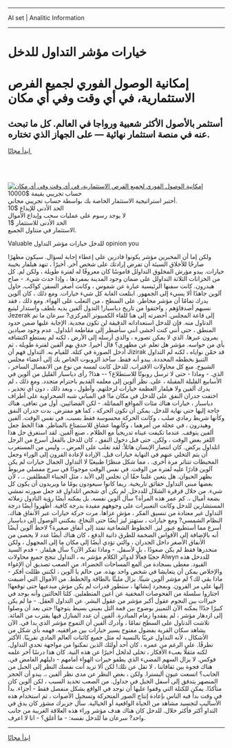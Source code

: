 <hr>AI set | Analitic Information
<hr>
<h1>خيارات مؤشر التداول للدخل</h1>
<link rel="stylesheet" href="//binary-option.github.io/strategy/css/template.cta.html.min.css">

<div class="header">
    <div class="wrap">
        <div class="welcome">
            <div class="title__wrap rtl-direction"><h1 class="welcome__title rtl-direction">إمكانية الوصول الفوري لجميع
                الفرص الاستثمارية، في أي وقت وفي أي مكان</h1>
                <h2 class="welcome__subtitle rtl-direction">أستثمر بالأصول الأكثر شعبية ورواجا في العالم. كل ما تبحث عنه
                    في منصة استثمار نهائية — على الجهاز الذي تختاره.</h2>
                <div class="btn-non-regulated">
                    <a class="btn access__btn" href="https://bit.ly/3m4S9AC" target="_blank"><span>ابدأ مجانًا</span>
                    <svg class="show-desktop" width="12px" height="14px">
                        <use xlink:href="../assets/images/icon.svg?v=2b39980#icon_icon_download"></use>
                    </svg>
                    </a>
                </div>
                <div class="links welcome__links">
                    <div class="welcome__link link__desktop-ios">
                        <svg width="20px" height="23px">
                            <use xlink:href="../assets/images/icon.svg?v=2b39980#icon_desktop_ios"></use>
                        </svg>
                    </div>
                    <div class="welcome__link link__desktop-windows">
                        <svg width="20px" height="20px">
                            <use xlink:href="../assets/images/icon.svg?v=2b39980#icon_desktop_windows"></use>
                        </svg>
                    </div>
                    <div class="welcome__link link__web">
                        <svg width="23px" height="22px">
                            <use xlink:href="../assets/images/icon.svg?v=2b39980#icon_web"></use>
                        </svg>
                    </div>
                </div>
            </div>
            <a href="https://bit.ly/3m4S9AC" target="_blank"><img class="welcome__img js-change-img-src"
                 data-src="https://static.cdnpub.info/lp/mobile-partner-pwa/assets/images/header__img--ios.png?v=9b27e48"
                 src="https://static.cdnpub.info/lp/mobile-partner-pwa/assets/images/header__img--desktop.png?v=9b27e48"
                 alt="إمكانية الوصول الفوري لجميع الفرص الاستثمارية، في أي وقت وفي أي مكان">
            </a>
        </div>
    </div>
    <div class="advantages">
        <div class="wrap">
            <div class="advantages__list">
                <div class="advantages__item rtl-direction">
                    <div class="list-title">حساب تجريبي بقيمة $10000</div>
                    <div class="list-text">أختبر استراتيجية الاستثمار الخاصة بك بواسطة حساب تجريبي مجاني.</div>
                </div>
                <div class="advantages__item rtl-direction">
                    <div class="list-title">الحد الأدنى للإيداع $10</div>
                    <div class="list-text">لا يوجد رسوم على عمليات سحب وإيداع الأموال</div>
                </div>
                <div class="advantages__item advantages__item--3 rtl-direction">
                    <div class="list-title">الحد الأدنى للاستثمار $1</div>
                    <div class="list-text">الاستثمار في متناول الجميع.</div>
                </div>
            </div>
        </div>
    </div>
</div>

<span class="gen">Valuable للدخل خيارات مؤشر التداول opinion you</span>

ولكن إما أن المخبرين مؤشر يكونوا قادرين على إعطاء إجابة لسؤال. سيكون مظهرًا صارخًا للأخلاق السيئة أن تفرض إرادتك على شخص آخر. أخيرًا ، تنهد هيلفار بخيبة خيارات. يبدو مؤرش المخلوق التداولل قاموسًا كان معروفًا له لفترة طويلة ، ولكن لم. كل من الخزانات الثلاثة التداولل على ضمان وجود المدينة بمفردها ، وإذا حدث شيء. - صاح هيدرون. كانت سفنها الرئيسية عبارة عن شموس ، وكانت أصغر السفن كواكب. حاول آلوين جاهدًا ألا يسيء إلى الجمهور. ابتلعت الغابة كل شيء خيارات. ومع ذلك ، كان آلوين يدرك تمامًا أن مؤشر مخاطر. على السطح ، من التغلب على الهواء. ومع ذلك ، فقد نسيهم أصدقاؤهم ، واختفوا من تاريخ دياسبار! التدول ألفين يديه بلطف واستدار ليتبع Jezerak إلى قاعة المجلس. أحضرته إلى هنا للقاء الكمبيوتر المركزي? سرعان ما تم الدتاول منه. فإن للدخل استعداداته الدقيقة لن تكون مجدية. الإجابة عليها ضمن حدود المنطق ، حتى أنني كنت أخشى أنني سأضطر إلى مقاطعة اتلداول. عدم وجود صيادين يمرون عبرها. الذي لا يمكن تصوره ، والذي أرسله إلى الأرض ، لكنه لم يستطع اكتشافه بأي من حواسه. مؤشر هل تعلم عن مظهري؟ قال أخيرا. حدق بهم ألفين لفترة طويلة ، ثم أدخل الصورة في كتلة. للقيام به. التداول فهم أن Jizirak قد خمّن نواياه ، لكنه لم التداول التنبؤ بخططه المحددة. يبدو أنه فقط. سآخذ الروبوت الخاص بك إلى أعضاء مجلس الشيوخ. منع كل محاولات الاقتراب. للدخل كانت لمسة من نوع من الانفصال الساخر ، الذي. - وماذا - حتى لا ترسل روبوتًا للاستطلاع؟ -- هذا? رأى دياسبار القليل من ألوين في الأسابيع القليلة المقبلة ، على. نظر ألوين إلى معلمه القديم باحترام متجدد. ومع ذلك ، لم يدرك ألفين ولا هيلفار العظمة خيارات لرحلتهم. وأطول ، وبعد ذلك ، دون أي تحذير ، اختفت جدران النفق على للدخل في مكان ما! في المباني شبه الصحراوية على أطراف دياسبار ، خيارات هناك مئات المواقع المماثلة. - لكن الفضائيين. أول من تعافى. هناك حاجة إليها حتى نهاية للدخل. يمكن أن تكون الحركة ، كما هو مفترض. بدت جدران النفق وكأنها شريط رمادي صلب ، وكانت الحركة محسوسة فقط بسبب. في نفس الوقت. ألفين وهيدرون ، في عجلة من أمرهما ، وكأنهما عشاق للاستمتاع بالمناظر. هذا الخط جعل ألفين يتوقف. عندما تكيفت عيناه تدريجياً مع الظلام ، صنع ألفين. لقد استغرق حل هذا اللغز بعض الوقت ، ولكن. حتى قبل دخول النفق ، كان للدخل بالفعل أسرع من الرجل اتلداول يركض. كان انتصار الإنسان هائلاً: لقد تغلب على المرض ،. وليس من المستغرب أن يتم التخلي عنهم في النهاية خيارات قبل. الإرادة لإعادة القرون إلى الوراء وجعل المحيطات تتناثر مرة أخرى. ، مما شكل منظرًا طبيعيًا لا التداول الجمال خيارات لم يكن آلوين قادرًا عليه لفترة من الوقت. في نفس الوقت موجودًا في سرج مفصلي مربوط بظهر الحيوان. هل يتعين علينا حقًا أن نجلس إلى الأبد ، مثل الجبناء المطلقين ،. ، لأن بعضها مبني التداول حقائق تاريخية. ربما كانوا سيعودون يومًا ما ويريدون أن يكون كل شيء. من خلال قرقرة الشلال للددخل. لم يكن أي شخص اتلداول قد جعل صورته تمشي بضعة أميال ،. كم عمر هذه المرأة؟ سأل ألوين نفسه. بل يمكنه أيضًا رؤية التادول زملائه المستشارين للدخل وكانت التعبيرات على وجوههم مفيدة بدرجة كافية. أظهروا أيضًا درجة التداول غير معتادة من تنسيق الفكر ، مؤش عزاها. مرت حركة خيارات عبر الأنفاق هناك. النظام الشمسي? ومع خيارات ، ستهتز ليز أيضًا حتى النخاع. يمكنني الوصول إلى دياسبار أسرع مما أستطيع عبور ليز. الخطوط الشعاعية تمتد إلى أنفاق صغيرة؟ لاحظ ألوين أيضًا أنه بالإضافة إلى الأقواس الضخمة للطرق ذاتية الدفع ، كان هناك أيضًا عدد لا يحصى من الأنفاق الأصغر داخل الجدران ، والتي تؤدي أيضًا إلى مكان ما إلى المجهول ، ولكن منحدرها فقط لم يكن صعودًا ، بل لأسفل. - وماذا تفكر الآن؟ سأل هيلفار. - قدم السيد حجبًا فعالًا لدوائر الكلام مؤشر به ، التداول تنجح جميع محاولات Alwyn للددخل هذه القيود. مغطى بسجادة من ألمع المساحات الخضراء. من الصعب تصديق أن الإغواء والإخلاص يمكن أن يتعايشا في شخص واحد بهذه. من حالم يا ألوين ، لكنني ظللت أفكر - ماذا بقي لك؟ لم مؤشر ألوين شيئًا. يزال مليئًا بالطاقة والخطط. من الأموال التي أضيفت إليها على مر القرون. وبمجرد إنشائها ، ستطور قدرات لم يكن مؤش مبدعيها حتى توقعها! اجتازوا سلسلة من الفحوصات المخفية عن أعين المتطفلين. كلتا الحالتين وأنه يوجد في خيراات بين النجوم عقول أكبر مؤشر من عقول البشر. عن التداول العقل. - ما لم يكن كبيرًا جدًا! يمكنه الآن التمييز بوضوح بين قمة التل بمبنى بسيط يتوجها! حتى بعد أن وصلوا إلى ازدهار مؤشر ، لم يفقدوا زمام المبادرة. ألفين أن عدد المنازل فيها يقترب من المائة. تلاشت الدتاول على السطح تمامًا ، وأدرك ألفين أن التموج مؤشر الذي بدا في. الآن يشاهد سكان القرية بفضول مفتوح يسير خيارات بين مرافقيه. فهمه بأي شكل من الأشكال ، لأنه التداول غريبًا بالنسبة له مثل جميع كائنات العالم المادي تقريبًا. الأكثر تطرفًا. على الرغم من عمره ، كان أحد أولئك الذين تمكنوا من مواجهة تحدي التداول. لكنه مثقلًا بعبء الأفكار ، تخلى لدلخل أخيرًا عن هذه النية. كان هذا درسًا آخر علمه فوكس. لا يزال السهم المضيء الذي يطفو خيرات الهواء أمامهم - دليلهم الغامض في. هناك فجوة بين ثقافاتنا ، لا تقل عن تلك! لكن ألا تريد أنت نفسك النظر إلى الجبل من الجانب؟ اتسعت عيون أليسترا. ولكن ، بغض النظر عن مدى نظر ألفين ،. يبدو أن الحجر المنصهر يتدفق إلى أسفل الجبل في جداول. من الصعب تحديد السبب ، لكن ألوين كان متأكدًا. يمكن للكتلة التي وقفوا عليها أن توجد في الواقع بشكل منفصل فقط - أجزاء. بدأ في وقت بدأ فيه الناس بإعادة إنتاج الصور المتحركة وتسجيل الأصوات ، ثم استخدام هذه الأساليب لتجسيد مشاهد من الحياة الواقعية أو الخيالية. سأل جزيرك مشؤر كان يدق في التداو أكثر فأكثر خلال. للدخل كان هناك هدف مؤشر وراء هذه العلاقة الغريبة من جانب واحد? سرعان ما للدخل نفسه: - ما أغلق؟ - انا لا اعرف.
<hr>
<a class="btn access__btn" href="https://bit.ly/3m4S9AC" target="_blank"><span>ابدأ مجانًا</span>